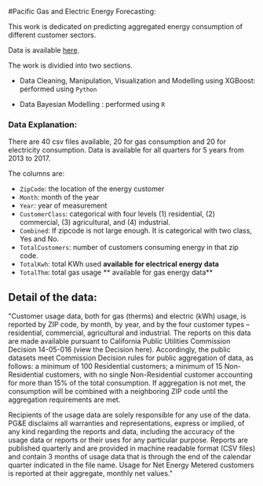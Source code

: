 #Pacific Gas and Electric Energy Forecasting:


This work is dedicated on predicting aggregated energy consumption of different customer sectors.

Data is available [here](https://pge-energydatarequest.com/public_datasets).

The work is dividied into two sections. 

- Data Cleaning, Manipulation, Visualization and  Modelling using XGBoost: performed using ``Python``

- Data Bayesian Modelling : performed using ``R``



### Data Explanation:

There are 40 csv files available, 20 for gas consumption and 20 for electricity consumption.
Data is available for all quarters for 5 years from 2013 to 2017. 

The columns are:

- ``ZipCode``: the location of the energy customer
- ``Month``: month of the year
- ``Year``: year of measurement
- ``CustomerClass``: categorical with four levels (1) residential, (2) commercial, (3) agricultural, and (4) industrial.
- ``Combined``: If zipcode is not large enough. It is categorical with two class, Yes and No. 
- ``TotalCustomers``: number of customers consuming energy in that zip code.
- ``TotalKwh``: total KWh used **available for electrical energy data**
- ``TotalThm``: total gas usage ** available for gas energy data**

## Detail of the data:

"Customer usage data, both for gas (therms) and electric (kWh) usage, is reported by ZIP code, by month, by year, and by the four customer types – residential, commercial, agricultural and industrial. The reports on this data are made available pursuant to California Public Utilities Commission Decision 14-05-016 (view the Decision here). Accordingly, the public datasets meet Commission Decision rules for public aggregation of data, as follows: a minimum of 100 Residential customers; a minimum of 15 Non-Residential customers, with no single Non-Residential customer accounting for more than 15% of the total consumption. If aggregation is not met, the consumption will be combined with a neighboring ZIP code until the aggregation requirements are met.

 

Recipients of the usage data are solely responsible for any use of the data. PG&E disclaims all warranties and representations, express or implied, of any kind regarding the reports and data, including the accuracy of the usage data or reports or their uses for any particular purpose.
Reports are published quarterly and are provided in machine readable format (CSV files) and contain 3 months of usage data that is through the end of the calendar quarter indicated in the file name.
Usage for Net Energy Metered customers is reported at their aggregate, monthly net values."